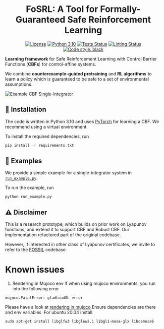 <h1 align="center">
FoSRL: A Tool for Formally-Guaranteed Safe Reinforcement Learning
</h1>

<p align="center">
<a href="https://opensource.org/license/bsd-3-clause/"><img alt="License" src="https://img.shields.io/badge/License-BSD_3--Clause-blue.svg"></a>
<a href="https://python.org"><img alt="Python 3.10" src="https://img.shields.io/badge/python-3.10-blue.svg"></a>
<a href="https://github.com/luigiberducci-research/fosco/actions/workflows/tests_on_push.yml/badge.svg"><img alt="Tests Status" src="https://github.com/luigiberducci-research/fosco/actions/workflows/tests_on_push.yml/badge.svg"></a>
<a href="https://github.com/luigiberducci-research/fosco/actions/workflows/linting_on_push.yml/badge.svg"><img alt="Linting Status" src="https://github.com/luigiberducci-research/fosco/actions/workflows/linting_on_push.yml/badge.svg"></a>
<a href="https://github.com/psf/black"><img alt="Code style: black" src="https://img.shields.io/badge/code%20style-black-000000.svg"></a>
</p>


**Learning framework** for Safe Reinforcement Learning with Control Barrier Functions (**CBFs**) 
for control-affine systems.

We combine **counterexample-guided pretraining** and **RL algorithms** to
learn a policy which is guaranteed to be safe to a set of environmental assumptions.

![Example CBF Single-Integrator](docs%2Fsingle_integrator.gif)

## :wrench: Installation 
The code is written in Python 3.10 and uses [PyTorch](https://pytorch.org/) for
learning a CBF.
We recommend using a virtual environment.

To install the required dependencies, run
```bash
pip install -r requirements.txt
```

## :rocket: Examples 
We provide a simple example for a single-integrator system in 
[`run_example.py`](run_example.py).

To run the example, run
```bash
python run_example.py
```

## :warning: Disclaimer
This is a research prototype, which builds on prior work on Lyapunov functions,
and extend it to support CBF and Robust CBF.
Our implementation refactored part of the original codebase.

However, if interested in other class of Lyapunov certificates,
we invite to refer to the [FOSSIL](https://github.com/oxford-oxcav/fossil) codebase.


# Known issues

1. Rendering in Mujoco env
If when using mujoco environments, you run into the following error
```
mujoco.FatalError: gladLoadGL error
```

Please have a look at [rendering in mujoco](https://pytorch.org/rl/reference/generated/knowledge_base/MUJOCO_INSTALLATION.html)
Ensure dependencies are there and env variables.
For ubuntu 20.04 install: 

`sudo apt-get install libglfw3 libglew2.1 libgl1-mesa-glx libosmesa6`
